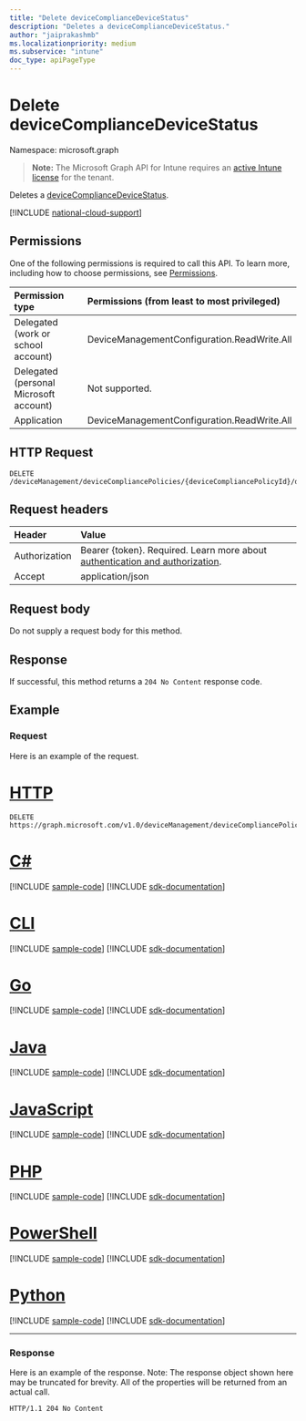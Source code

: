 ```yaml
---
title: "Delete deviceComplianceDeviceStatus"
description: "Deletes a deviceComplianceDeviceStatus."
author: "jaiprakashmb"
ms.localizationpriority: medium
ms.subservice: "intune"
doc_type: apiPageType
---
```


# Delete deviceComplianceDeviceStatus

Namespace: microsoft.graph

> **Note:** The Microsoft Graph API for Intune requires an [active Intune license](https://go.microsoft.com/fwlink/?linkid=839381) for the tenant.

Deletes a [deviceComplianceDeviceStatus](../resources/intune-deviceconfig-devicecompliancedevicestatus.md).

[!INCLUDE [national-cloud-support](../../includes/all-clouds.md)]

## Permissions
One of the following permissions is required to call this API. To learn more, including how to choose permissions, see [Permissions](/graph/permissions-reference).

|Permission type|Permissions (from least to most privileged)|
|:---|:---|
|Delegated (work or school account)|DeviceManagementConfiguration.ReadWrite.All|
|Delegated (personal Microsoft account)|Not supported.|
|Application|DeviceManagementConfiguration.ReadWrite.All|

## HTTP Request
<!-- {
  "blockType": "ignored"
}
-->
``` http
DELETE /deviceManagement/deviceCompliancePolicies/{deviceCompliancePolicyId}/deviceStatuses/{deviceComplianceDeviceStatusId}
```

## Request headers
|Header|Value|
|:---|:---|
|Authorization|Bearer {token}. Required. Learn more about [authentication and authorization](/graph/auth/auth-concepts).|
|Accept|application/json|

## Request body
Do not supply a request body for this method.

## Response
If successful, this method returns a `204 No Content` response code.

## Example

### Request
Here is an example of the request.

# [HTTP](#tab/http)
<!-- { "blockType": "request" , "name" : "intune_deviceconfig_devicecompliancedevicestatus_delete_delete_devicecompliancedevicestatus" }-->
``` http
DELETE https://graph.microsoft.com/v1.0/deviceManagement/deviceCompliancePolicies/{deviceCompliancePolicyId}/deviceStatuses/{deviceComplianceDeviceStatusId}
```

# [C#](#tab/csharp)
[!INCLUDE [sample-code](../includes/snippets/csharp/intune-deviceconfig-devicecompliancedevicestatus-delete-delete-devicecompliancedevicestatus-csharp-snippets.md)]
[!INCLUDE [sdk-documentation](../includes/snippets/snippets-sdk-documentation-link.md)]

# [CLI](#tab/cli)
[!INCLUDE [sample-code](../includes/snippets/cli/intune-deviceconfig-devicecompliancedevicestatus-delete-delete-devicecompliancedevicestatus-cli-snippets.md)]
[!INCLUDE [sdk-documentation](../includes/snippets/snippets-sdk-documentation-link.md)]

# [Go](#tab/go)
[!INCLUDE [sample-code](../includes/snippets/go/intune-deviceconfig-devicecompliancedevicestatus-delete-delete-devicecompliancedevicestatus-go-snippets.md)]
[!INCLUDE [sdk-documentation](../includes/snippets/snippets-sdk-documentation-link.md)]

# [Java](#tab/java)
[!INCLUDE [sample-code](../includes/snippets/java/intune-deviceconfig-devicecompliancedevicestatus-delete-delete-devicecompliancedevicestatus-java-snippets.md)]
[!INCLUDE [sdk-documentation](../includes/snippets/snippets-sdk-documentation-link.md)]

# [JavaScript](#tab/javascript)
[!INCLUDE [sample-code](../includes/snippets/javascript/intune-deviceconfig-devicecompliancedevicestatus-delete-delete-devicecompliancedevicestatus-javascript-snippets.md)]
[!INCLUDE [sdk-documentation](../includes/snippets/snippets-sdk-documentation-link.md)]

# [PHP](#tab/php)
[!INCLUDE [sample-code](../includes/snippets/php/intune-deviceconfig-devicecompliancedevicestatus-delete-delete-devicecompliancedevicestatus-php-snippets.md)]
[!INCLUDE [sdk-documentation](../includes/snippets/snippets-sdk-documentation-link.md)]

# [PowerShell](#tab/powershell)
[!INCLUDE [sample-code](../includes/snippets/powershell/intune-deviceconfig-devicecompliancedevicestatus-delete-delete-devicecompliancedevicestatus-powershell-snippets.md)]
[!INCLUDE [sdk-documentation](../includes/snippets/snippets-sdk-documentation-link.md)]

# [Python](#tab/python)
[!INCLUDE [sample-code](../includes/snippets/python/intune-deviceconfig-devicecompliancedevicestatus-delete-delete-devicecompliancedevicestatus-python-snippets.md)]
[!INCLUDE [sdk-documentation](../includes/snippets/snippets-sdk-documentation-link.md)]

---

### Response
Here is an example of the response. Note: The response object shown here may be truncated for brevity. All of the properties will be returned from an actual call.

<!-- { "blockType": "response"}-->
``` http
HTTP/1.1 204 No Content
```
